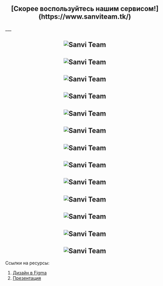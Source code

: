 <h2 align="center">[Скорее воспользуйтесь нашим сервисом!](https://www.sanviteam.tk/)</h2>
___

<h2 align="center"><img src="https://github.com/Andrey123815/LDT_Hack_2022/blob/main/readme/1.png" alt="Sanvi Team"></h2>
<h2 align="center"><img src="https://github.com/Andrey123815/LDT_Hack_2022/blob/main/readme/2.png" alt="Sanvi Team"></h2>
<h2 align="center"><img src="https://github.com/Andrey123815/LDT_Hack_2022/blob/main/readme/3.png" alt="Sanvi Team"></h2>
<h2 align="center"><img src="https://github.com/Andrey123815/LDT_Hack_2022/blob/main/readme/4.png" alt="Sanvi Team"></h2>
<h2 align="center"><img src="https://github.com/Andrey123815/LDT_Hack_2022/blob/main/readme/5.png" alt="Sanvi Team"></h2>
<h2 align="center"><img src="https://github.com/Andrey123815/LDT_Hack_2022/blob/main/readme/6.png" alt="Sanvi Team"></h2>
<h2 align="center"><img src="https://github.com/Andrey123815/LDT_Hack_2022/blob/main/readme/7.png" alt="Sanvi Team"></h2>
<h2 align="center"><img src="https://github.com/Andrey123815/LDT_Hack_2022/blob/main/readme/8.png" alt="Sanvi Team"></h2>
<h2 align="center"><img src="https://github.com/Andrey123815/LDT_Hack_2022/blob/main/readme/9.png" alt="Sanvi Team"></h2>
<h2 align="center"><img src="https://github.com/Andrey123815/LDT_Hack_2022/blob/main/readme/10.png" alt="Sanvi Team"></h2>
<h2 align="center"><img src="https://github.com/Andrey123815/LDT_Hack_2022/blob/main/readme/11.png" alt="Sanvi Team"></h2>
<h2 align="center"><img src="https://github.com/Andrey123815/LDT_Hack_2022/blob/main/readme/12.png" alt="Sanvi Team"></h2>
<h2 align="center"><img src="https://github.com/Andrey123815/LDT_Hack_2022/blob/main/readme/13.png" alt="Sanvi Team"></h2>

Ссылки на ресурсы:
1. [Дизайн в Figma](https://www.figma.com/file/0KPTOe7OWAwLWaK51dEYcS/Sanvi-Team?node-id=562%3A5221&t=d0RmlbCyMUkIvL5h-0)
2. [Презентация](https://drive.google.com/file/d/15LVvUhdSNeN2NPW9XHhKs6ezCtyBHSCS/view?usp=sharing)
